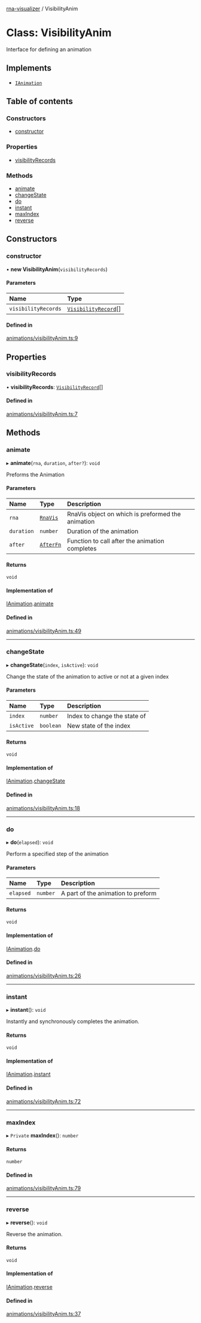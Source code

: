 [rna-visualizer](../README.md) / VisibilityAnim

# Class: VisibilityAnim

Interface for defining an animation

## Implements

- [`IAnimation`](../interfaces/IAnimation.md)

## Table of contents

### Constructors

- [constructor](VisibilityAnim.md#constructor)

### Properties

- [visibilityRecords](VisibilityAnim.md#visibilityrecords)

### Methods

- [animate](VisibilityAnim.md#animate)
- [changeState](VisibilityAnim.md#changestate)
- [do](VisibilityAnim.md#do)
- [instant](VisibilityAnim.md#instant)
- [maxIndex](VisibilityAnim.md#maxindex)
- [reverse](VisibilityAnim.md#reverse)

## Constructors

### constructor

• **new VisibilityAnim**(`visibilityRecords`)

#### Parameters

| Name | Type |
| :------ | :------ |
| `visibilityRecords` | [`VisibilityRecord`](VisibilityRecord.md)[] |

#### Defined in

[animations/visibilityAnim.ts:9](https://github.com/michalhercik/rna-visualizer/blob/476cd69/lib/src/animations/visibilityAnim.ts#L9)

## Properties

### visibilityRecords

• **visibilityRecords**: [`VisibilityRecord`](VisibilityRecord.md)[]

#### Defined in

[animations/visibilityAnim.ts:7](https://github.com/michalhercik/rna-visualizer/blob/476cd69/lib/src/animations/visibilityAnim.ts#L7)

## Methods

### animate

▸ **animate**(`rna`, `duration`, `after?`): `void`

Preforms the Animation

#### Parameters

| Name | Type | Description |
| :------ | :------ | :------ |
| `rna` | [`RnaVis`](RnaVis.md) | RnaVis object on which is preformed the animation |
| `duration` | `number` | Duration of the animation |
| `after` | [`AfterFn`](../README.md#afterfn) | Function to call after the animation completes |

#### Returns

`void`

#### Implementation of

[IAnimation](../interfaces/IAnimation.md).[animate](../interfaces/IAnimation.md#animate)

#### Defined in

[animations/visibilityAnim.ts:49](https://github.com/michalhercik/rna-visualizer/blob/476cd69/lib/src/animations/visibilityAnim.ts#L49)

___

### changeState

▸ **changeState**(`index`, `isActive`): `void`

Change the state of the animation to active or not at a given index

#### Parameters

| Name | Type | Description |
| :------ | :------ | :------ |
| `index` | `number` | Index to change the state of |
| `isActive` | `boolean` | New state of the index |

#### Returns

`void`

#### Implementation of

[IAnimation](../interfaces/IAnimation.md).[changeState](../interfaces/IAnimation.md#changestate)

#### Defined in

[animations/visibilityAnim.ts:18](https://github.com/michalhercik/rna-visualizer/blob/476cd69/lib/src/animations/visibilityAnim.ts#L18)

___

### do

▸ **do**(`elapsed`): `void`

Perform a specified step of the animation

#### Parameters

| Name | Type | Description |
| :------ | :------ | :------ |
| `elapsed` | `number` | A part of the animation to preform |

#### Returns

`void`

#### Implementation of

[IAnimation](../interfaces/IAnimation.md).[do](../interfaces/IAnimation.md#do)

#### Defined in

[animations/visibilityAnim.ts:26](https://github.com/michalhercik/rna-visualizer/blob/476cd69/lib/src/animations/visibilityAnim.ts#L26)

___

### instant

▸ **instant**(): `void`

Instantly and synchronously completes the animation.

#### Returns

`void`

#### Implementation of

[IAnimation](../interfaces/IAnimation.md).[instant](../interfaces/IAnimation.md#instant)

#### Defined in

[animations/visibilityAnim.ts:72](https://github.com/michalhercik/rna-visualizer/blob/476cd69/lib/src/animations/visibilityAnim.ts#L72)

___

### maxIndex

▸ `Private` **maxIndex**(): `number`

#### Returns

`number`

#### Defined in

[animations/visibilityAnim.ts:79](https://github.com/michalhercik/rna-visualizer/blob/476cd69/lib/src/animations/visibilityAnim.ts#L79)

___

### reverse

▸ **reverse**(): `void`

Reverse the animation.

#### Returns

`void`

#### Implementation of

[IAnimation](../interfaces/IAnimation.md).[reverse](../interfaces/IAnimation.md#reverse)

#### Defined in

[animations/visibilityAnim.ts:37](https://github.com/michalhercik/rna-visualizer/blob/476cd69/lib/src/animations/visibilityAnim.ts#L37)
